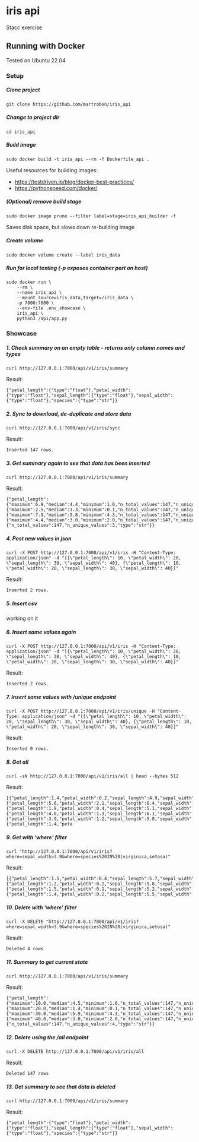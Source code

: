 # iris api
Stacc exercise


## Running with Docker
Tested on Ubuntu 22.04
### Setup
##### Clone project
```Shell
git clone https://github.com/martroben/iris_api
```

##### Change to project dir
```Shell
cd iris_api
```

##### Build image
```Shell
sudo docker build -t iris_api --rm -f Dockerfile_api .
```
Useful resources for building images:
- https://testdriven.io/blog/docker-best-practices/
- https://pythonspeed.com/docker/

##### (Optional) remove build stage
```Shell
sudo docker image prune --filter label=stage=iris_api_builder -f
```
Saves disk space, but slows down re-building image


##### Create volume
```Shell
sudo docker volume create --label iris_data
```

##### Run for local testing (-p exposes container port on host)
```Shell
sudo docker run \
	--rm \
	--name iris_api \
	--mount source=iris_data,target=/iris_data \
	-p 7000:7000 \
	--env-file .env_showcase \
	iris_api \
	python3 /api/app.py
```


### Showcase
##### 1. Check summary on an empty table - returns only column names and types
```Shell
curl http://127.0.0.1:7000/api/v1/iris/summary
```
Result:
```
{"petal_length":{"type":"float"},"petal_width":{"type":"float"},"sepal_length":{"type":"float"},"sepal_width":{"type":"float"},"species":{"type":"str"}}
```

##### 2. Sync to download, de-duplicate and store data
```Shell
curl http://127.0.0.1:7000/api/v1/iris/sync
```
Result:
```
Inserted 147 rows.
```

##### 3. Get summary again to see that data has been inserted
```Shell
curl http://127.0.0.1:7000/api/v1/iris/summary
```
Result:
```
{"petal_length":{"maximum":6.9,"median":4.4,"minimum":1.0,"n_total_values":147,"n_unique_values":43,"type":"float"},"petal_width":{"maximum":2.5,"median":1.3,"minimum":0.1,"n_total_values":147,"n_unique_values":22,"type":"float"},"sepal_length":{"maximum":7.9,"median":5.8,"minimum":4.3,"n_total_values":147,"n_unique_values":35,"type":"float"},"sepal_width":{"maximum":4.4,"median":3.0,"minimum":2.0,"n_total_values":147,"n_unique_values":23,"type":"float"},"species":{"n_total_values":147,"n_unique_values":3,"type":"str"}}
```

##### 4. Post new values in json
```Shell
curl -X POST http://127.0.0.1:7000/api/v1/iris -H "Content-Type: application/json" -d "[{\"petal_length\": 10, \"petal_width\": 20, \"sepal_length\": 30, \"sepal_width\": 40}, {\"petal_length\": 10, \"petal_width\": 20, \"sepal_length\": 30, \"sepal_width\": 40}]"
```
Result:
```
Inserted 2 rows.
```

##### 5. Insert csv
working on it

##### 6. Insert same values again
```Shell
curl -X POST http://127.0.0.1:7000/api/v1/iris -H "Content-Type: application/json" -d "[{\"petal_length\": 10, \"petal_width\": 20, \"sepal_length\": 30, \"sepal_width\": 40}, {\"petal_length\": 10, \"petal_width\": 20, \"sepal_length\": 30, \"sepal_width\": 40}]"
```
Result:
```
Inserted 2 rows.
```

##### 7. Insert same values with /unique endpoint
```Shell
curl -X POST http://127.0.0.1:7000/api/v1/iris/unique -H "Content-Type: application/json" -d "[{\"petal_length\": 10, \"petal_width\": 20, \"sepal_length\": 30, \"sepal_width\": 40}, {\"petal_length\": 10, \"petal_width\": 20, \"sepal_length\": 30, \"sepal_width\": 40}]"
```
Result:
```
Inserted 0 rows.
```

##### 8. Get all
```Shell
curl -sN http://127.0.0.1:7000/api/v1/iris/all | head --bytes 512
```
Result:
```
[{"petal_length":1.4,"petal_width":0.2,"sepal_length":4.9,"sepal_width":3.0,"species":"setosa"},{"petal_length":5.6,"petal_width":2.1,"sepal_length":6.4,"sepal_width":2.8,"species":"virginica"},{"petal_length":1.9,"petal_width":0.4,"sepal_length":5.1,"sepal_width":3.8,"species":"setosa"},{"petal_length":4.0,"petal_width":1.3,"sepal_length":6.1,"sepal_width":2.8,"species":"versicolor"},{"petal_length":3.9,"petal_width":1.2,"sepal_length":5.8,"sepal_width":2.7,"species":"versicolor"},{"petal_length":1.4,"peta
```

##### 9. Get with 'where' filter
```Shell
curl "http://127.0.0.1:7000/api/v1/iris?where=sepal_width>3.9&where=species%20IN%20(virginica,setosa)"
```
Result:
```
[{"petal_length":1.5,"petal_width":0.4,"sepal_length":5.7,"sepal_width":4.4,"species":"setosa"},{"petal_length":1.2,"petal_width":0.2,"sepal_length":5.8,"sepal_width":4.0,"species":"setosa"},{"petal_length":1.5,"petal_width":0.1,"sepal_length":5.2,"sepal_width":4.1,"species":"setosa"},{"petal_length":1.4,"petal_width":0.2,"sepal_length":5.5,"sepal_width":4.2,"species":"setosa"}]
```

##### 10. Delete with 'where' filter
```Shell
curl -X DELETE "http://127.0.0.1:7000/api/v1/iris?where=sepal_width>3.9&where=species%20IN%20(virginica,setosa)"
```
Result:
```
Deleted 4 rows
```

##### 11. Summary to get current state
```Shell
curl http://127.0.0.1:7000/api/v1/iris/summary
```
Result:
```
{"petal_length":{"maximum":10.0,"median":4.5,"minimum":1.0,"n_total_values":147,"n_unique_values":44,"type":"float"},"petal_width":{"maximum":20.0,"median":1.4,"minimum":0.1,"n_total_values":147,"n_unique_values":23,"type":"float"},"sepal_length":{"maximum":30.0,"median":5.9,"minimum":4.3,"n_total_values":147,"n_unique_values":36,"type":"float"},"sepal_width":{"maximum":40.0,"median":3.0,"minimum":2.0,"n_total_values":147,"n_unique_values":20,"type":"float"},"species":{"n_total_values":147,"n_unique_values":4,"type":"str"}}
```

##### 12. Delete using the /all endpoint
```Shell
curl -X DELETE http://127.0.0.1:7000/api/v1/iris/all
```
Result:
```
Deleted 147 rows
```

##### 13. Get summary to see that data is deleted
```Shell
curl http://127.0.0.1:7000/api/v1/iris/summary
```
Result:
```
{"petal_length":{"type":"float"},"petal_width":{"type":"float"},"sepal_length":{"type":"float"},"sepal_width":{"type":"float"},"species":{"type":"str"}}
```
